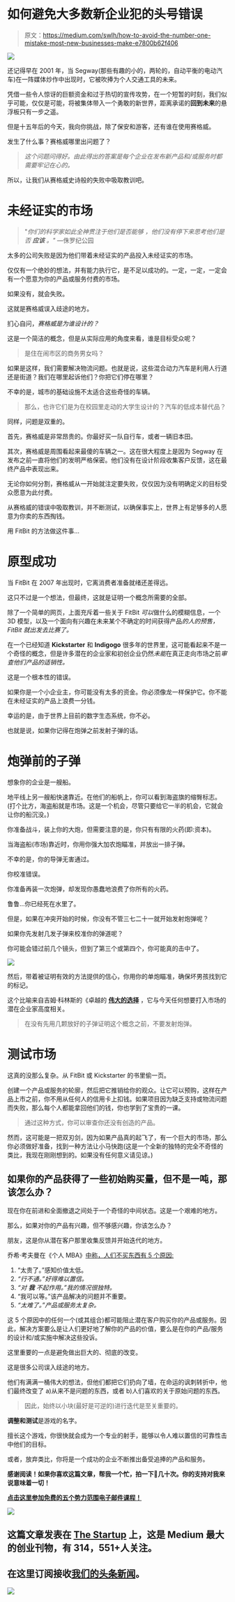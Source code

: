 # 如何避免大多数新企业犯的头号错误

> 原文：<https://medium.com/swlh/how-to-avoid-the-number-one-mistake-most-new-businesses-make-e7800b62f406>

![](img/cf05ff906c73dc511e001e32d7f03511.png)

还记得早在 2001 年，当 Segway(那些有趣的小的，两轮的，自动平衡的电动汽车)在一阵媒体炒作中出现时，它被吹捧为个人交通工具的未来。

凭借一些令人惊讶的巨额资金和过于热切的宣传攻势，在一个短暂的时刻，我们似乎可能，仅仅是可能，将被集体带入一个勇敢的新世界，距离承诺的**回到未来**的悬浮板只有一步之遥。

但是十五年后的今天，我向你挑战，除了保安和游客，还有谁在使用赛格威。

发生了什么事？赛格威哪里出问题了？

> *这个问题问得好。由此得出的答案是每个企业在发布新产品和/或服务时都需要牢记在心的。*

所以，让我们从赛格威史诗般的失败中吸取教训吧。

# **未经证实的市场**

> "*你们的科学家如此全神贯注于他们是否能够* *，他们没有停下来思考他们是否* ***应该*** *。"* —侏罗纪公园

太多的公司失败是因为他们带着未经证实的产品投入未经证实的市场。

仅仅有一个绝妙的想法，并有能力执行它，是不足以成功的。一定，一定，一定会有一个愿意为你的产品或服务付费的市场。

如果没有，就会失败。

这就是赛格威误入歧途的地方。

扪心自问，*赛格威是为谁设计的？*

这是一个简洁的概念，但是从实际应用的角度来看，谁是目标受众呢？

> 是住在闹市区的商务男女吗？

如果是这样，我们需要解决物流问题。也就是说，这些混合动力汽车是利用人行道还是街道？我们在哪里起诉他们？你把它们停在哪里？

不幸的是，城市的基础设施不太适合这些奇怪的车辆。

> 那么，也许它们是为在校园里走动的大学生设计的？汽车的低成本替代品？

同样，问题是双重的。

首先，赛格威是非常昂贵的。你最好买一队自行车，或者一辆旧本田。

其次，赛格威是周围看起来最傻的车辆之一。这在很大程度上是因为 Segway 在发布之前一直将他们的发明严格保密。他们没有在设计阶段收集客户反馈，这在最终产品中表现出来。

无论你如何分割，赛格威从一开始就注定要失败，仅仅因为没有明确定义的目标受众愿意为此付费。

从赛格威的错误中吸取教训，并不断测试，以确保事实上，世界上有足够多的人愿意为你卖的东西掏钱。

用 FitBit 的方法做这件事…

# **原型成功**

当 FitBit 在 2007 年出现时，它离消费者准备就绪还差得远。

这只不过是一个想法，但最终，这就是证明一个概念所需要的全部。

除了一个简单的网页，上面充斥着一些关于 FitBit *可以*做什么的模糊信息，一个 3D 模型，以及一个面向有兴趣在未来某个不确定的时间获得产品*的人的预售，FitBit 就出发去比赛了。*

在一个已经知道 **Kickstarter** 和 **Indigogo** 很多年的世界里，这可能看起来不是一个奇怪的概念，但是许多潜在的企业家和初创企业仍然*未能*在真正走向市场之前*审查他们产品的适销性。*

这是一个根本性的错误。

如果你是一个小企业主，你可能没有太多的资金。你必须像龙一样保护它。你不能在未经证实的产品上浪费一分钱。

幸运的是，由于世界上目前的数字生态系统，你不必。

也就是说，如果你记得在炮弹之前发射子弹的话。

# **炮弹前的子弹**

想象你的企业是一艘船。

地平线上另一艘船快速靠近。在他们的船帆上，你可以看到海盗旗的缩臀标志。(打个比方，海盗船就是市场。这是一个机会，尽管只要给它一半的机会，它就会让你的船沉没。)

你准备战斗，装上你的大炮，但需要注意的是，你只有有限的火药(即:资本)。

当海盗船(市场)靠近时，你用你强大加农炮瞄准，并放出一排子弹。

不幸的是，你的导弹无害通过。

你校准错误。

你准备再装一次炮弹，却发现你愚蠢地浪费了你所有的火药。

鲁鲁…你已经死在水里了。

但是，如果在冲突开始的时候，你没有不管三七二十一就开始发射炮弹呢？

如果你先发射几发子弹来校准你的弹道呢？

你可能会错过前几个镜头，但到了第三个或第四个，你可能真的击中了。

![](img/6a439f1755eb6f90343652d75db807d2.png)

然后，带着被证明有效的方法提供的信心，你用你的单炮瞄准，确保坏男孩找到它的标记。

这个比喻来自吉姆·科林斯的《卓越的 [**伟大的选择**](https://amzn.to/2H0n13B) ，它与今天任何想要打入市场的潜在企业家高度相关。

> 在没有先用几颗放好的子弹证明这个概念之前，不要发射炮弹。

# **测试市场**

这真的没那么复杂。从 FitBit 或 Kickstarter 的书里偷一页。

创建一个产品或服务的轮廓，然后把它推销给你的观众。让它可以预购，这样在产品上市之前，你不用从任何人的信用卡上扣钱。如果项目因为缺乏支持或物流问题而失败，那么每个人都能拿回他们的钱，你也学到了宝贵的一课。

> 通过这种方式，你可以审查你还没有创造的产品。

然而，这可能是一把双刃剑，因为如果产品真的起飞了，有一个巨大的市场，那么你必须做好准备，找到一种方法让小马快跑(这是一个全新的独特的完全不奇怪的类比，我现在刚刚想到的。如果没有任何意义请见谅。)

## **如果你的产品获得了一些初始购买量，但不是一吨，那该怎么办？**

现在你在前进和全面撤退之间处于一个奇怪的中间状态。这是一个艰难的地方。

那么，如果对你的产品有兴趣，但不够感兴趣，你该怎么办？

朋友，这是你从潜在客户那里收集反馈并开始迭代的地方。

乔希·考夫曼在《个人 MBA》[中称，人们不买东西有 5 个原因:](https://amzn.to/2JubZlf)

1.  “太贵了。”感知价值太低。
2.  *“行不通。”好得难以置信。*
3.  *“对* ***我*** *不起作用。”我的情况很独特。*
4.  “我可以等。”该产品解决的问题并不重要。
5.  *“太难了。”产品或服务太复杂。*

这 5 个原因中的任何一个(或其组合)都可能阻止潜在客户购买你的产品或服务。因此，解决方案要么是让人们更好地了解你的产品的价值，要么是在你的产品/服务的设计和/或实施中解决这些投诉。

这里重要的一点是避免做出巨大的、彻底的改变。

这是很多公司误入歧途的地方。

他们有满满一桶伟大的想法，但他们都把它们扔向了墙，在命运的讽刺转折中，他们最终改变了 a)从来不是问题的东西，或者 b)人们喜欢的关于原始问题的东西。

> 因此，始终以小块(最好是可逆的)进行迭代是至关重要的。

**调整和测试**是游戏的名字。

擅长这个游戏，你很快就会成为一个专业的射手，能够以令人难以置信的可靠性击中他们的目标。

或者，放弃类比，你将是一个成功的企业不断推出备受追捧的产品和服务。

**感谢阅读！如果你喜欢这篇文章，帮我一个忙，拍一下**👏**几十次。你的支持对我来说意味着一切！**

[**点击这里参加免费的五个势力范围电子邮件课程！**](http://www.thehyperfocusedmind.com/)

[![](img/308a8d84fb9b2fab43d66c117fcc4bb4.png)](https://medium.com/swlh)

## 这篇文章发表在 [The Startup](https://medium.com/swlh) 上，这是 Medium 最大的创业刊物，有 314，551+人关注。

## 在这里订阅接收[我们的头条新闻](http://growthsupply.com/the-startup-newsletter/)。

[![](img/b0164736ea17a63403e660de5dedf91a.png)](https://medium.com/swlh)